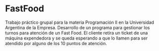 # FastFood
Trabajo práctico grupal para la materia Programación II en la Universidad Argentina de la Empresa. Desarrollo de un programa para gestionar los turnos para atención de un Fast Food. El cliente retira un ticket de una máquina expendedora y se queda esperando a que lo llamen para ser atendido por alguno de los 10 puntos de atención.
